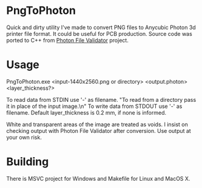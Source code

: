 


# PngToPhoton

Quick and dirty utility I've made to convert PNG files to Anycubic Photon 3d printer file format. It could be useful for PCB production. Source code was ported to C++ from [Photon File Validator](https://github.com/Photonsters/PhotonFileValidator) project.

# Usage

PngToPhoton.exe <input-1440x2560.png or directory> <output.photon> <layer_thickness?>

To read data from STDIN use '-' as filename.
"To read from a directory pass it in place of the input image.\n"
To write data from STDOUT use '-' as filename.
Default layer_thickness is 0.2 mm, if none is informed.

White and transparent areas of the image are treated as voids.
I insist on checking output with Photon File Validator after conversion. Use output at your own risk.

# Building

There is MSVC project for Windows and Makefile for Linux and MacOS X.
